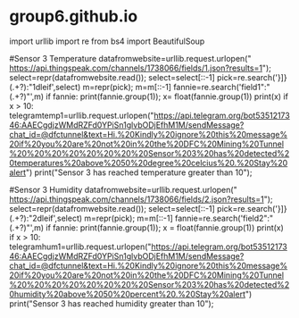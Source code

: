 # group6.github.io

<html>
<head>
<title>ThingSpeak</title>
  
<link rel="stylesheet" href="https://pyscript.net/alpha/pyscript.css" />
<script defer src="https://pyscript.net/alpha/pyscript.js"></script>
</head>


<body>

<py-script>
  
import urllib
import re
from bs4 import BeautifulSoup

#Sensor 3 Temperature 
datafromwebsite=urllib.request.urlopen(" https://api.thingspeak.com/channels/1738066/fields/1.json?results=1");
select=repr(datafromwebsite.read());
select=select[::-1]
pick=re.search('}]}(.+?):"1dleif',select)
m=repr(pick);
m=m[::-1]
fannie=re.search('field1":"(.+?)"',m)
if fannie:
  print(fannie.group(1));
x= float(fannie.group(1))
print(x)
if x > 10:
  telegramtemp1=urllib.request.urlopen("https://api.telegram.org/bot5351217346:AAECgdjzWMdRZFd0YPiSn1glvbODjEfhM1M/sendMessage?chat_id=@dfctunnel&text=Hi.%20Kindly%20ignore%20this%20message%20if%20you%20are%20not%20in%20the%20DFC%20Mining%20Tunnel%20%20%20%20%20%20%20%20Sensor%203%20has%20detected%20temperatures%20above%2050%20degree%20celcius%20.%20Stay%20alert")
print("Sensor 3 has reached temperature greater than 10");


#Sensor 3 Humidity
datafromwebsite=urllib.request.urlopen(" https://api.thingspeak.com/channels/1738066/fields/2.json?results=1");
select=repr(datafromwebsite.read());
select=select[::-1]
pick=re.search('}]}(.+?):"2dleif',select)
m=repr(pick);
m=m[::-1]
fannie=re.search('field2":"(.+?)"',m)
if fannie:
  print(fannie.group(1));
  x = float(fannie.group(1))
  print(x)
  if x > 10:
    telegramhum1=urllib.request.urlopen("https://api.telegram.org/bot5351217346:AAECgdjzWMdRZFd0YPiSn1glvbODjEfhM1M/sendMessage?chat_id=@dfctunnel&text=Hi.%20Kindly%20ignore%20this%20message%20if%20you%20are%20not%20in%20the%20DFC%20Mining%20Tunnel%20%20%20%20%20%20%20%20Sensor%203%20has%20detected%20humidity%20above%2050%20percent%20.%20Stay%20alert")
print("Sensor 3 has reached humidity greater than 10");


</py-script>
</body>

</html>
